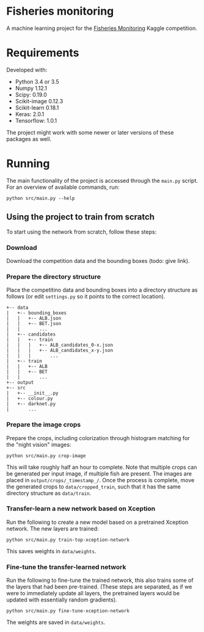 # Fisheries monitoring

A machine learning project for the [Fisheries Monitoring](https://www.kaggle.com/c/the-nature-conservancy-fisheries-monitoring) Kaggle competition.

# Requirements

Developed with:

- Python 3.4 or 3.5
- Numpy 1.12.1
- Scipy: 0.19.0
- Scikit-image 0.12.3
- Scikit-learn 0.18.1 
- Keras: 2.0.1
- Tensorflow: 1.0.1

The project might work with some newer or later versions of these packages as well.

# Running

The main functionality of the project is accessed through the `main.py` script. For an overview of available commands, run:

`python src/main.py --help`

## Using the project to train from scratch

To start using the network from scratch, follow these steps:

### Download
Download the competition data and the bounding boxes (todo: give link).

### Prepare the directory structure

Place the competitino data and bounding boxes into a directory structure as follows (or edit `settings.py` so it points to the correct location).

```
+-- data
|   +-- bounding_boxes
|   |   +-- ALB.json
|   |   +-- BET.json
|   |       ...
|   +-- candidates
|   |   +-- train
|   |   |   +-- ALB_candidates_0-x.json
|   |   |   +-- ALB_candidates_x-y.json
|   |   |       ...
|   +-- train
|   |   +-- ALB
|   |   +-- BET
|   |       ...
+-- output
+-- src
|   +-- __init__.py
|   +-- colour.py
|   +-- darknet.py
|       ...
```

### Prepare the image crops
Prepare the crops, including colorization through histogram matching for the "night vision" images:

```
python src/main.py crop-image
```

This will take roughly half an hour to complete. Note that multiple crops can be generated per input image, if multiple fish are present. The images are placed in `output/crops/_timestamp_/`. Once the process is complete, move the generated crops to `data/cropped_train`, such that it has the same directory structure as `data/train`.

### Transfer-learn a new network based on Xception

Run the following to create a new model based on a pretrained Xception network. The new layers are trained:

```
python src/main.py train-top-xception-network
```

This saves weights in `data/weights`.

### Fine-tune the transfer-learned network

Run the following to fine-tune the trained network, this also trains some of the layers that had been pre-trained. (These steps are separated, as if we were to immediately update all layers, the pretrained layers would be updated with essentially random gradients).

```
python src/main.py fine-tune-xception-network
```

The weights are saved in `data/weights`.